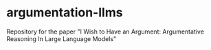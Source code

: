 # argumentation-llms
Repository for the paper "I Wish to Have an Argument: Argumentative Reasoning In Large Language Models"

